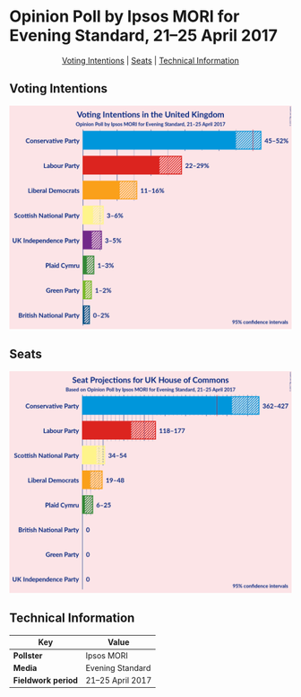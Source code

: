 # Opinion Poll by Ipsos MORI for Evening Standard, 21–25 April 2017

<p align="center"><a href="#voting-intentions">Voting Intentions</a> | <a href="#seats">Seats</a> | <a href="#technical-information">Technical Information</a></p>

## Voting Intentions

![Graph with voting intentions not yet produced](2017-04-25-Ipsos-MORI.png "Voting Intentions")

## Seats

![Graph with seats not yet produced](2017-04-25-Ipsos-MORI-seats.png "Seats")

## Technical Information

| Key | Value |
|-----|-------|
| **Pollster** | Ipsos MORI | 
| **Media** | Evening Standard | 
| **Fieldwork period** | 21–25 April 2017 | 

